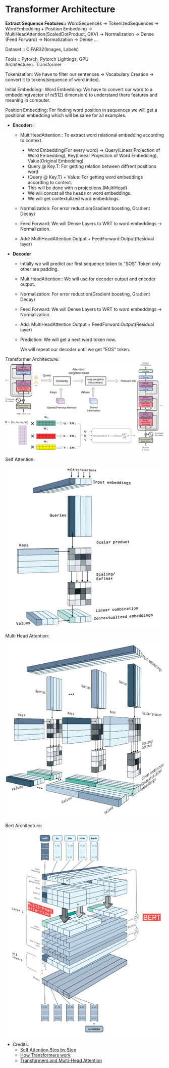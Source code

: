 # Transformer Architecture

**Extract Sequence Features::**  WordSequences -> TokenizedSequences -> WordEmbedding + Position Embedding -> MultiHeadAttention(ScaledDotProduct, QKV) -> Normalization -> Dense (Feed Forward) -> Normalization -> Dense ...

Dataset :: CIFAR32(Images, Labels)

Tools :: Pytorch, Pytorch Lightings, GPU \
Architecture :: Transformer

Tokenization: We have to filter our sentences -> Vocabulary Creation -> convert it to tokens(sequence of word index).

Initial Embedding::
Word Embedding: We have to convert our word to a embedding(vector of n(512) dimension) to understand there features and meaning in computer.

Position Embedding: For finding word position in sequences we will get a positional embedding which will be same for all examples.

- **Encoder::**
  - MultiHeadAttention:: To extract word relational embedding according to context.
    - Word Embedding(For every word) -> Query(Linear Projection of Word Embedding), Key(Linear Projection of Word Embedding), Value(Original Embedding).
    - Query @ Key.T: For getting relation between diffrent positions word
    - (Query @ Key.T) + Value: For getting word embeddings according to context.
    - This will be done with n projections.(MultiHead)
    - We will concat all the heads or word embeddings.
    - We will get contextulized word embeddings.

  - Normalization: For error reduction(Gradient boosting, Gradient Decay)

  - Feed Forward: We will Dense Layers to WRT to word embeddings -> Normalization.

  - Add: MultiHeadAttention.Output + FeedForward.Output(Residual layer)

- **Decoder**
  - Intially we will predict our first sequence token to "SOS" Token only other are padding.

  - MultiHeadAttention:: We will use for decoder output and encoder output.

  - Normalization: For error reduction(Gradient boosting, Gradient Decay)

  - Feed Forward: We will Dense Layers to WRT to word embeddings -> Normalization.

  - Add: MultiHeadAttention.Output + FeedForward.Output(Residual layer)

  - Prediction: We will get a next word token now.

    We will repeat our decoder until we get "EOS" token.


Transformer Architecture:
![Transformer](transformer.png?raw=true "Transformer")

Self Attention:

![Embedding](QKV_projection.png?raw=true "SelfAttention")

Multi Head Attention:

![MultiHeadAttention](MultiHeadAttention.png?raw=true "MultiHeadAttention")


Bert Architecture:

![Bert](BertArchitecture.png?raw=true "Bert")


- Credits:
  - [Self Attention Step by Step](https://peltarion.com/blog/data-science/self-attention-video "Self Attention")
  - [How Transformers work](https://theaisummer.com/transformer/ "Transformer")
  - [Transformers and Multi-Head Attention](https://uvadlc-notebooks.readthedocs.io/en/latest/tutorial_notebooks/tutorial6/Transformers_and_MHAttention.html "Transformers and Multi-Head Attention")
